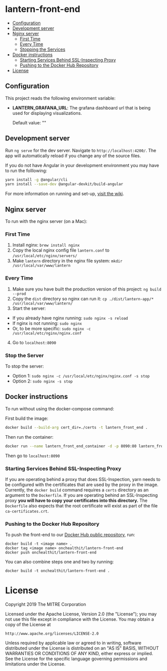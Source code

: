 # lantern-front-end


* [Configuration](#configuration)
* [Development server](#development-server)
* [Nginx server](#nginx-server)
  * [First Time](#first-time)
  * [Every Time](#every-time)
  * [Stopping the Services](#stop-the-server)
* [Docker instructions](#docker-instructions)
  * [Starting Services Behind SSL-Inspecting Proxy](#starting-services-behind-ssl-inspecting-proxy)
  * [Pushing to the Docker Hub Repository](#pushing-to-the-docker-hub-repository)
* [License](#license)

## Configuration
This project reads the following environment variable:

* **LANTERN_GRAFANA_URL**: The grafana dashboard url that is being used for displaying visualizations.

  Default value: ""

## Development server

Run `ng serve` for the dev server. Navigate to `http://localhost:4200/`. The app will automatically reload if you change any of the source files.

If you do not have Angular in your development environment you may have to run the folllowing:
```bash
yarn install -g @angular/cli
yarn install --save-dev @angular-devkit/build-angular
```

For more information on running and set-up, [visit the wiki](https://github.com/onc-healthit/lantern-front-end/wiki).

## Nginx server

To run with the nginx server (on a Mac):

### First Time
1. Install nginx: `brew install nginx`
2. Copy the local nginx config file `lantern.conf` to `/usr/local/etc/nginx/servers/`
3. Make `lantern` directory in the nginx file system: `mkdir /usr/local/var/www/lantern`

### Every Time
1. Make sure you have built the production version of this project: `ng build --prod`
2. Copy the `dist` directory so nginx can run it: `cp ./dist/lantern-app/* /usr/local/var/www/lantern/`
3. Start the server:
  - If you already have nginx running: `sudo nginx -s reload`
  - If nginx is not running: `sudo nginx`
  - Or, to be more specific: `sudo nginx -c /usr/local/etc/nginx/nginx.conf`
4. Go to `localhost:8090`

### Stop the Server
To stop the server:
  - Option 1: `sudo nginx -c /usr/local/etc/nginx/nginx.conf -s stop`
  - Option 2: `sudo nginx -s stop`

## Docker instructions

To run without using the docker-compose command:

First build the image:

```bash
docker build --build-arg cert_dir=./certs -t lantern_front_end .
```

Then run the container:

```bash
docker run --name lantern_front_end_container -d -p 8090:80 lantern_front_end
```

Then go to `localhost:8090`

### Starting Services Behind SSL-Inspecting Proxy
If you are operating behind a proxy that does SSL-Inspection, yarn needs to be configured with the certificates that are used by the proxy in the image. Currently, the `docker build` command requires a `certs` directory as an argument to the `Dockerfile`. If you are operating behind an SSL-Inspecting proxy **you will have to copy your certificates into this directory.** The `Dockerfile` also expects that the root certificate will exist as part of the file `ca-certificates.crt`.

### Pushing to the Docker Hub Repository
To push the front-end to our [Docker Hub public repository](https://hub.docker.com/repository/docker/onchealthit/lantern-front-end), run:

```
docker build -t <image name> .
docker tag <image name> onchealthit/lantern-front-end
docker push onchealthit/lantern-front-end
```

You can also combine steps one and two by running:
```
docker build -t onchealthit/lantern-front-end .
```

# License

Copyright 2019 The MITRE Corporation

Licensed under the Apache License, Version 2.0 (the "License"); you may not use this file except in compliance with the License. You may obtain a copy of the License at

```
http://www.apache.org/licenses/LICENSE-2.0
```

Unless required by applicable law or agreed to in writing, software distributed under the License is distributed on an "AS IS" BASIS, WITHOUT WARRANTIES OR CONDITIONS OF ANY KIND, either express or implied. See the License for the specific language governing permissions and limitations under the License.
